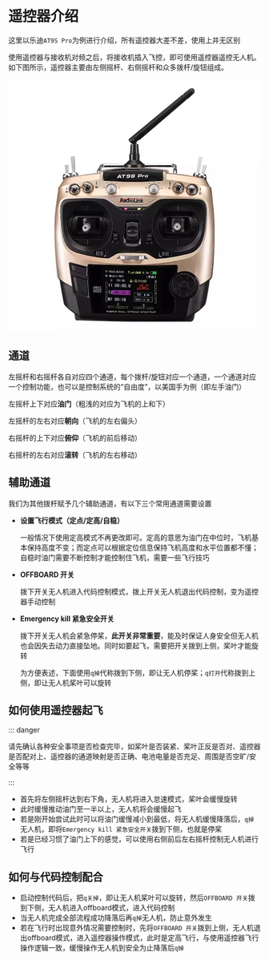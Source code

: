 # 遥控器介绍

这里以乐迪`AT9S Pro`为例进行介绍，所有遥控器大差不差，使用上并无区别

使用遥控器与接收机对频之后，将接收机插入飞控，即可使用遥控器遥控无人机。如下图所示，遥控器主要由左侧摇杆、右侧摇杆和众多拨杆/旋钮组成。

![](./assets/1.jpg)

## 通道

左摇杆和右摇杆各自对应四个通道，每个拨杆/旋钮对应一个通道，一个通道对应一个控制功能，也可以是控制系统的“自由度”，以美国手为例（即左手油门）

左摇杆上下对应**油门**（粗浅的对应为飞机的上和下）

左摇杆的左右对应**朝向**（飞机的左右偏头）

右摇杆的上下对应**俯仰**（飞机的前后移动）

右摇杆的左右对应**滚转**（飞机的左右移动）

## 辅助通道

我们为其他拨杆赋予几个辅助通道，有以下三个常用通道需要设置

- **设置飞行模式（定点/定高/自稳）**

  一般情况下使用定高模式不再更改即可。定高的意思为油门在中位时，飞机基本保持高度不变；而定点可以根据定位信息保持飞机高度和水平位置都不懂；自稳时油门需要不断控制才能控制住飞机，需要一些飞行技巧

- **OFFBOARD 开关**

  拨下开关无人机进入代码控制模式，拨上开关无人机退出代码控制，变为遥控器手动控制

- **Emergency kill 紧急安全开关**

  拨下开关无人机会紧急停桨，**此开关非常重要**，能及时保证人身安全但无人机也会因失去动力直接坠地。同时如要起飞，需要把开关拨到上侧，桨叶才能旋转

  为方便表述，下面使用`q掉`代称拨到下侧，即让无人机停桨；`q打开`代称拨到上侧，即让无人机桨叶可以旋转

## 如何使用遥控器起飞

::: danger

请先确认各种安全事项是否检查完毕，如桨叶是否装紧、桨叶正反是否对、遥控器是否配对上、遥控器的通道映射是否正确、电池电量是否充足、周围是否空旷/安全等等

:::

* 首先将左侧摇杆达到右下角，无人机将进入怠速模式，桨叶会缓慢旋转
* 此时缓慢推动油门至一半以上，无人机将会缓慢起飞
* 若是刚开始尝试此时可以将油门缓慢减小到最低，将无人机缓慢降落后，`q掉`无人机，即将`Emergency kill 紧急安全开关`拨到下侧，也就是停桨
* 若是已经习惯了油门上下的感觉，可以使用右侧前后左右摇杆控制无人机进行飞行

## 如何与代码控制配合

* 启动控制代码后，把`q关掉`，即让无人机桨叶可以旋转，然后`OFFBOARD 开关`拨到下侧，无人机进入offboard模式，进入代码控制
* 当无人机完成全部流程成功降落后再`q掉`无人机，防止意外发生
* 若在飞行时出现意外情况需要控制时，先将`OFFBOARD 开关`拨到上侧，无人机退出offboard模式，进入遥控器操作模式，此时是定高飞行，与使用遥控器飞行操作逻辑一致，缓慢操作无人机到安全为止降落后`q掉`

